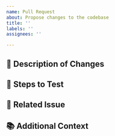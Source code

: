 ```yaml
---
name: Pull Request
about: Propose changes to the codebase
title: ''
labels: ''
assignees: ''

---
```


## 📝 Description of Changes
<!-- Provide a clear and concise description of what the pull request is changing -->

## 🚶 Steps to Test
<!-- Describe the steps to test the changes -->

## 🧪 Related Issue
<!-- If this PR fixes an issue, please link it here -->

## 📚 Additional Context
<!-- Add any other context or screenshots about the pull request here -->
